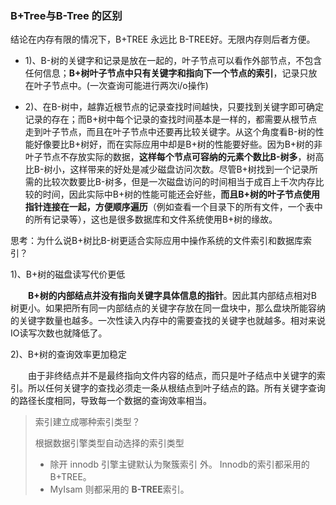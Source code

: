 ### B+Tree与B-Tree 的区别

结论在内存有限的情况下，B+TREE 永远比 B-TREE好。无限内存则后者方便。 

* 1)、B-树的关键字和记录是放在一起的，叶子节点可以看作外部节点，不包含任何信息；**B+树叶子节点中只有关键字和指向下一个节点的索引**，记录只放在叶子节点中。(一次查询可能进行两次i/o操作)

* 2)、在B-树中，越靠近根节点的记录查找时间越快，只要找到关键字即可确定记录的存在；而B+树中每个记录的查找时间基本是一样的，都需要从根节点走到叶子节点，而且在叶子节点中还要再比较关键字。从这个角度看B-树的性能好像要比B+树好，而在实际应用中却是B+树的性能要好些。因为B+树的非叶子节点不存放实际的数据，**这样每个节点可容纳的元素个数比B-树多**，树高比B-树小，这样带来的好处是减少磁盘访问次数。尽管B+树找到一个记录所需的比较次数要比B-树多，但是一次磁盘访问的时间相当于成百上千次内存比较的时间，因此实际中B+树的性能可能还会好些，**而且B+树的叶子节点使用指针连接在一起，方便顺序遍历**（例如查看一个目录下的所有文件，一个表中的所有记录等），这也是很多数据库和文件系统使用B+树的缘故。 

思考：为什么说B+树比B-树更适合实际应用中操作系统的文件索引和数据库索引？ 

1)、B+树的磁盘读写代价更低 

　　**B+树的内部结点并没有指向关键字具体信息的指针**。因此其内部结点相对B 树更小。如果把所有同一内部结点的关键字存放在同一盘块中，那么盘块所能容纳的关键字数量也越多。一次性读入内存中的需要查找的关键字也就越多。相对来说IO读写次数也就降低了。 

2)、B+树的查询效率更加稳定 

　　由于非终结点并不是最终指向文件内容的结点，而只是叶子结点中关键字的索引。所以任何关键字的查找必须走一条从根结点到叶子结点的路。所有关键字查询的路径长度相同，导致每一个数据的查询效率相当。

> 索引建立成哪种索引类型？
>
> 根据数据引擎类型自动选择的索引类型
>
> * 除开 innodb 引擎主键默认为聚簇索引 外。 Innodb的索引都采用的 B+TREE。
> * MyIsam 则都采用的 **B-TREE**索引。